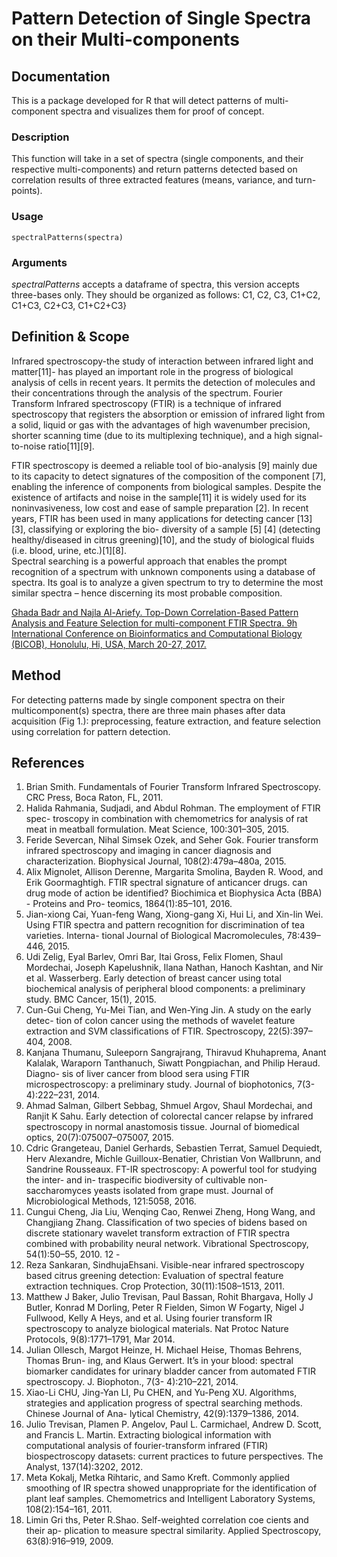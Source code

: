 # Pattern Detection of Single Spectra on their Multi-components


## Documentation
This is a package developed for R that will detect patterns of multi-component spectra and visualizes them for proof of concept. 

### Description
This function will take in a set of spectra (single components, and their respective multi-components) and return patterns detected based on correlation results of three extracted features (means, variance, and turn-points).

### Usage
```
spectralPatterns(spectra)
```

### Arguments
*spectralPatterns* accepts a dataframe of spectra, this version accepts three-bases only. They should be organized as follows: C1, C2, C3, C1+C2, C1+C3, C2+C3, C1+C2+C3}


## Definition & Scope
Infrared spectroscopy-the study of interaction between infrared light and matter[11]- has played an important role in the progress of biological analysis of cells in recent years. It permits the detection of molecules and their concentrations through the analysis of the spectrum. Fourier Transform Infrared spectroscopy (FTIR) is a technique of infrared spectroscopy that registers the absorption or emission of infrared light from a solid, liquid or gas with the advantages of high wavenumber precision, shorter scanning time (due to its multiplexing technique), and a high signal-to-noise ratio[11][9].  

FTIR spectroscopy is deemed a reliable tool of bio-analysis [9] mainly due to its capacity to detect signatures of the composition of the component [7], enabling the inference of components from biological samples. Despite the existence of artifacts and noise in the sample[11] it is widely used for its noninvasiveness, low cost and ease of sample preparation [2]. In recent years, FTIR has been used in many applications for detecting cancer [13] [3], classifying or exploring the bio- diversity of a sample [5] [4] (detecting healthy/diseased in citrus greening)[10], and the study of biological fluids (i.e. blood, urine, etc.)[1][8].  
Spectral searching is a powerful approach that enables the prompt recognition of a spectrum with unknown components using a database of spectra. Its goal is to analyze a given spectrum to try to determine the most similar spectra – hence discerning its most probable composition. 

[Ghada Badr and Najla Al-Ariefy. Top-Down Correlation-Based Pattern Analysis and Feature Selection for multi-component FTIR Spectra. 9h International Conference on Bioinformatics and Computational Biology (BICOB), Honolulu, Hi, USA, March 20-27, 2017.]()
## Method 
For detecting patterns made by single component spectra on their multicomponent(s) spectra, there are three main phases after data acquisition (Fig 1.): preprocessing, feature extraction, and feature selection using correlation for pattern detection.






## References

1. Brian Smith. Fundamentals of Fourier Transform Infrared Spectroscopy. CRC Press, Boca Raton, FL, 2011.
2. Halida Rahmania, Sudjadi, and Abdul Rohman. The employment of FTIR spec- troscopy in combination with chemometrics for analysis of rat meat in meatball formulation. Meat Science, 100:301–305, 2015.
3. Feride Severcan, Nihal Simsek Ozek, and Seher Gok. Fourier transform infrared spectroscopy and imaging in cancer diagnosis and characterization. Biophysical Journal, 108(2):479a–480a, 2015.
4. Alix Mignolet, Allison Derenne, Margarita Smolina, Bayden R. Wood, and Erik Goormaghtigh. FTIR spectral signature of anticancer drugs. can drug mode of action be identified? Biochimica et Biophysica Acta (BBA) - Proteins and Pro- teomics, 1864(1):85–101, 2016.
5. Jian-xiong Cai, Yuan-feng Wang, Xiong-gang Xi, Hui Li, and Xin-lin Wei. Using FTIR spectra and pattern recognition for discrimination of tea varieties. Interna- tional Journal of Biological Macromolecules, 78:439–446, 2015.
6. Udi Zelig, Eyal Barlev, Omri Bar, Itai Gross, Felix Flomen, Shaul Mordechai, Joseph Kapelushnik, Ilana Nathan, Hanoch Kashtan, and Nir et al. Wasserberg. Early detection of breast cancer using total biochemical analysis of peripheral blood components: a preliminary study. BMC Cancer, 15(1), 2015.
7. Cun-Gui Cheng, Yu-Mei Tian, and Wen-Ying Jin. A study on the early detec- tion of colon cancer using the methods of wavelet feature extraction and SVM classifications of FTIR. Spectroscopy, 22(5):397–404, 2008.
8. Kanjana Thumanu, Suleeporn Sangrajrang, Thiravud Khuhaprema, Anant Kalalak, Waraporn Tanthanuch, Siwatt Pongpiachan, and Philip Heraud. Diagno- sis of liver cancer from blood sera using FTIR microspectroscopy: a preliminary study. Journal of biophotonics, 7(3-4):222–231, 2014.
9. Ahmad Salman, Gilbert Sebbag, Shmuel Argov, Shaul Mordechai, and Ranjit K Sahu. Early detection of colorectal cancer relapse by infrared spectroscopy in normal anastomosis tissue. Journal of biomedical optics, 20(7):075007–075007, 2015.
10. Cdric Grangeteau, Daniel Gerhards, Sebastien Terrat, Samuel Dequiedt, Herv Alexandre, Michle Guilloux-Benatier, Christian Von Wallbrunn, and Sandrine Rousseaux. FT-IR spectroscopy: A powerful tool for studying the inter- and in- traspecific biodiversity of cultivable non-saccharomyces yeasts isolated from grape must. Journal of Microbiological Methods, 121:5058, 2016.
11. Cungui Cheng, Jia Liu, Wenqing Cao, Renwei Zheng, Hong Wang, and Changjiang Zhang. Classification of two species of bidens based on discrete stationary wavelet transform extraction of FTIR spectra combined with probability neural network. Vibrational Spectroscopy, 54(1):50–55, 2010.
12 -
12. Reza Sankaran, SindhujaEhsani. Visible-near infrared spectroscopy based citrus greening detection: Evaluation of spectral feature extraction techniques. Crop Protection, 30(11):1508–1513, 2011.
13. Matthew J Baker, Julio Trevisan, Paul Bassan, Rohit Bhargava, Holly J Butler, Konrad M Dorling, Peter R Fielden, Simon W Fogarty, Nigel J Fullwood, Kelly A Heys, and et al. Using fourier transform IR spectroscopy to analyze biological materials. Nat Protoc Nature Protocols, 9(8):1771–1791, Mar 2014.
14. Julian Ollesch, Margot Heinze, H. Michael Heise, Thomas Behrens, Thomas Brun- ing, and Klaus Gerwert. It’s in your blood: spectral biomarker candidates for urinary bladder cancer from automated FTIR spectroscopy. J. Biophoton., 7(3- 4):210–221, 2014.
15. Xiao-Li CHU, Jing-Yan LI, Pu CHEN, and Yu-Peng XU. Algorithms, strategies and application progress of spectral searching methods. Chinese Journal of Ana- lytical Chemistry, 42(9):1379–1386, 2014.
16. Julio Trevisan, Plamen P. Angelov, Paul L. Carmichael, Andrew D. Scott, and Francis L. Martin. Extracting biological information with computational analysis of fourier-transform infrared (FTIR) biospectroscopy datasets: current practices to future perspectives. The Analyst, 137(14):3202, 2012.
17. Meta Kokalj, Metka Rihtaric, and Samo Kreft. Commonly applied smoothing of IR spectra showed unappropriate for the identification of plant leaf samples. Chemometrics and Intelligent Laboratory Systems, 108(2):154–161, 2011.
18. Limin Gri ths, Peter R.Shao. Self-weighted correlation coe cients and their ap- plication to measure spectral similarity. Applied Spectroscopy, 63(8):916–919, 2009.

